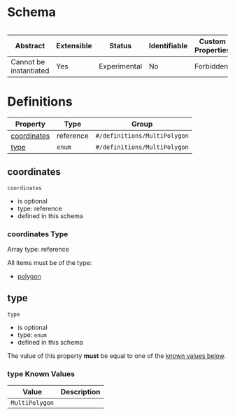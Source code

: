 
#  Schema

```
```


| Abstract | Extensible | Status | Identifiable | Custom Properties | Additional Properties | Defined In |
|----------|------------|--------|--------------|-------------------|-----------------------|------------|
| Cannot be instantiated | Yes | Experimental | No | Forbidden | Permitted | [schema/components/geo.json](schema/components/geo.json) |

#  Definitions

| Property | Type | Group |
|----------|------|-------|
| [coordinates](#coordinates) | reference | `#/definitions/MultiPolygon` |
| [type](#type) | `enum` | `#/definitions/MultiPolygon` |

## coordinates


`coordinates`

* is optional
* type: reference
* defined in this schema

### coordinates Type


Array type: reference

All items must be of the type:

* [polygon](schema/components/geo.md#/definitions/polygon)








## type


`type`

* is optional
* type: `enum`
* defined in this schema

The value of this property **must** be equal to one of the [known values below](#type-known-values).

### type Known Values
| Value | Description |
|-------|-------------|
| `MultiPolygon` |  |



